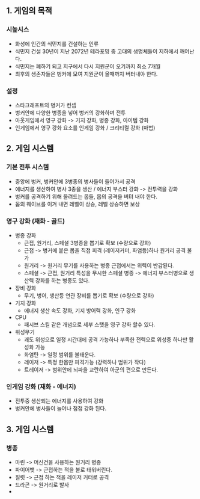 ## 1. 게임의 목적
### 시높시스
- 화성에 인간의 식민지를 건설하는 인류
- 식민지 건설 30년이 지난 2072년 테라포밍 중 고대의 생명체들이 지하에서 깨어난다.
- 식민지는 폐하기 되고 지구에서 다시 지원군이 오기까지 최소 7개월
- 최후의 생존자들은 벙커에 모여 지원군이 올때까지 버터내야 한다.

### 설정
- 스타크래프트의 벙커가 컨셉
- 벙커안에 다양한 병종을 넣어 벙커의 강화하며 전투
- 아웃게임에서 영구 강화 -> 기지 강화, 병종 강화, 아이템 강화
- 인게임에서 영구 강화 요소를 인게임 강화 / 크리티컬 강화 (마법)  

## 2. 게임 시스템
### 기본 전투 시스템
- 중앙에 벙커, 벙커안에 3병종의 병사들이 들어가서 공격
- 에너지를 생산하여 병사 3종을 생산 / 에너지 부스터 강화 -> 전투력을 강화
- 벙커를 공격하기 위해 몰려드는 몹들, 몹의 공격을 버텨 내야 한다.
- 몹의 웨이브를 이겨 내면 레벨이 상승, 레벨 상승하면 보상 

### 영구 강화 (재화 - 골드)
- 병종 강화
  - 근접, 원거리, 스페셜 3병종을 뽑기로 확보 (수량으로 강화)
  - 근접 -> 벙커에 붙은 몹을 직접 피격 (레이저커터, 화염등)하나 원거리 공격 불가
  - 원거리 -> 원거리 무기를 사용하는 병종 근접에서는 위력이 반감된다.
  - 스페셜 -> 근접, 원거리 특성을 무시한 스페셜 병종 -> 에너지 부스터병으로 생산력 강화를 하는 병종도 있다.
- 장비 강화
  - 무기, 벙어, 생산등 연관 장비를 뽑기로 확보 (수량으로 강화)
- 기지 강화
  - 에너지 생산 속도 강화, 기지 방어력 강화, 인구 강화  
- CPU
  - 패시브 스킬 같은 개념으로 세부 스탯을 영구 강화 할수 있다.
- 위성무기
  - 괘도 위성으로 일정 시간대에 공격 가능하나 부족한 전력으로 위성중 하나만 활성화 가능
  - 화염탄 -> 일정 범위를 불태운다.
  - 레이저 -> 특정 한몹만 피격가능 (강력하나 범위가 작다)
  - 트레이저 -> 범위안에 뇌파을 교란하여 아군의 편으로 만든다.   

### 인게임 강화 (재화 - 에너지)
- 전투중 생산되는 에너지를 사용하여 강화
- 벙커안에 병사들이 늘어나 점점 강화 된다.

## 3. 게임 시스템
### 병종
- 마린 -> 머신건을 사용하는 원거리 병종
- 파이어뱃 -> 근접하는 적을 불로 태워버린다.
- 질럿 -> 근접 하는 적을 레이저 커터로 공격
- 드라곤 -> 원거리로 발사
- 











